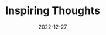 ---
slug: thought-for-the-day
title: "Inspiring Thoughts"
date: 2022-12-27
excerpt: 'The tradedy of human life consists in our vain attempts to stretch the limits of things which can never become unkimited and to reach the infinite by absurdly adding to the rungs of the ladder of the finite.'
tags: [Inspiration, Motivation, Quotes, Thoughts]
---